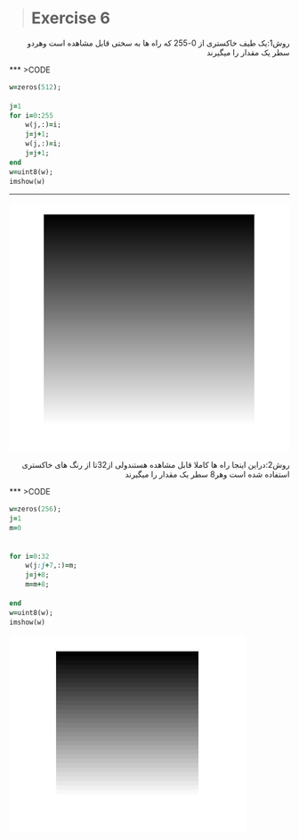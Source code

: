 > # Exercise 6
<div dir="rtl">



روش1:یک طیف خاکستری از 0-255 که راه ها به سختی قابل مشاهده است وهردو سطر یک مقدار را میگیرند
</div>
***
>CODE

```ruby
w=zeros(512);

j=1
for i=0:255
    w(j,:)=i;
    j=j+1;
    w(j,:)=i;
    j=j+1;
end
w=uint8(w);
imshow(w)
```

***
![alt text](https://github.com/semnan-university-ai/image-processing-class/blob/main/excersiecs/afsaneh427726/6/soal6.2.jpg)



 <div dir="rtl">

روش2:دراین اینجا راه ها کاملا قابل مشاهده هستندولی از32تا از رنگ های خاکستری استفاده شده است وهر8 سطر یک مقدار را میگیرند
</div>
***
>CODE


```ruby
w=zeros(256);
j=1
m=0


for i=0:32
    w(j:j+7,:)=m;
    j=j+8;
    m=m+8;
    
end
w=uint8(w);
imshow(w)
```

![alt text](https://github.com/semnan-university-ai/image-processing-class/blob/main/excersiecs/afsaneh427726/6/soal%206.1.jpg)


